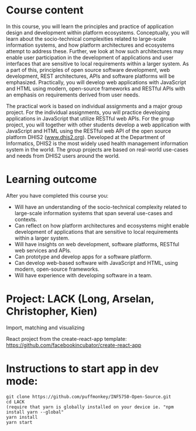 # Course content
In this course, you will learn the principles and practice of application design and development within platform ecosystems. Conceptually, you will learn about the socio-technical complexities related to large-scale information systems, and how platform architectures and ecosystems attempt to address these. Further, we look at how such architectures may enable user participation in the development of applications and user interfaces that are sensitive to local requirements within a larger system. As a part of this, principles of open source software development, web development, REST architectures, APIs and software platforms will be emphasized. Practically, you will develop web applications with JavaScript and HTML using modern, open-source frameworks and RESTful APIs with an emphasis on requirements derived from user needs.

The practical work is based on individual assignments and a major group project. For the individual assignments, you will practice developing applications in JavaScript that utilize RESTful web APIs. For the group project, you will together with other students develop a web application with JavaScript and HTML using the RESTful web API of the open source platform DHIS2 (www.dhis2.org). Developed at the Department of Informatics, DHIS2 is the most widely used health management information system in the world. The group projects are based on real-world use-cases and needs from DHIS2 users around the world.

# Learning outcome
After you have completed this course you:

- Will have an understanding of the socio-technical complexity related to large-scale information systems that span several use-cases and contexts.
- Can reflect on how platform architectures and ecosystems might enable development of applications that are sensitive to local requirements within a larger system.
- Will have insights on web development, software platforms, RESTful web services and APIs.
- Can prototype and develop apps for a software platform.
- Can develop web-based software with JavaScript and HTML, using modern, open-source frameworks.
- Will have experience with developing software in a team.


# Project: LACK (Long, Arselan, Christopher, Kien)
Import, matching and visualizing


React project from the create-react-app template: https://github.com/facebookincubator/create-react-app


# Instructions to start app in dev mode:

```
git clone https://github.com/puffmonkey/INF5750-Open-Source.git
cd LACK
(require that yarn is globally installed on your device ie. "npm install yarn --global"
yarn install
yarn start
```
